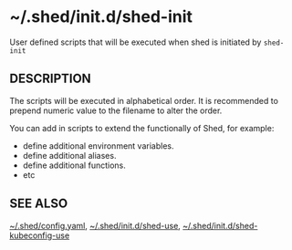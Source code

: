 # ~/.shed/init.d/shed-init

User defined scripts that will be executed when shed is initiated by `shed-init`

## DESCRIPTION

The scripts will be executed in alphabetical order. It is recommended to prepend numeric value to the filename to alter the order.

You can add in scripts to extend the functionally of Shed, for example:

- define additional environment variables.
- define additional aliases.
- define additional functions.
- etc

## SEE ALSO

[~/.shed/config.yaml](file-shed-config.yaml.md), [~/.shed/init.d/shed-use](directory-init.d-shed-use.md),
[~/.shed/init.d/shed-kubeconfig-use](directory-init.d-shed-kubeconfig-use.md)

